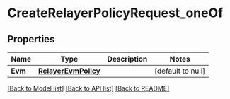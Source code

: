 # CreateRelayerPolicyRequest_oneOf
## Properties

| Name | Type | Description | Notes |
|------------ | ------------- | ------------- | -------------|
| **Evm** | [**RelayerEvmPolicy**](RelayerEvmPolicy.md) |  | [default to null] |

[[Back to Model list]](../README.md#documentation-for-models) [[Back to API list]](../README.md#documentation-for-api-endpoints) [[Back to README]](../README.md)

